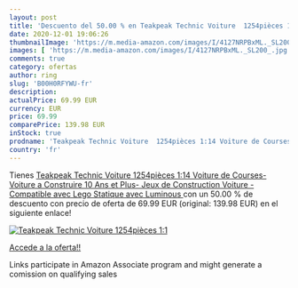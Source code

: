 ```yaml
---
layout: post
title: 'Descuento del 50.00 % en Teakpeak Technic Voiture  1254pièces 1:1'
date: 2020-12-01 19:06:26
thumbnailImage: 'https://m.media-amazon.com/images/I/4127NRPBxML._SL200_.jpg'
images: [ 'https://m.media-amazon.com/images/I/4127NRPBxML._SL200_.jpg' ]
comments: true
category: ofertas
author: ring
slug: 'B00H0RFYWU-fr'
description:
actualPrice: 69.99 EUR
currency: EUR
price: 69.99
comparePrice: 139.98 EUR
inStock: true
prodname: 'Teakpeak Technic Voiture  1254pièces 1:14 Voiture de Courses-Voiture a Construire 10 Ans et Plus- Jeux de Construction Voiture - Compatible avec Lego  Statique  avec Luminous '
country: 'fr'
---
```


Tienes [Teakpeak Technic Voiture  1254pièces 1:14 Voiture de Courses-Voiture a Construire 10 Ans et Plus- Jeux de Construction Voiture - Compatible avec Lego  Statique  avec Luminous ](https://www.amazon.fr/dp/B00H0RFYWU/?tag=tolees0d-21) con un 50.00 % de descuento con precio de oferta de 69.99 EUR (original: 139.98 EUR) en el siguiente enlace!

[![Teakpeak Technic Voiture  1254pièces 1:1](https://m.media-amazon.com/images/I/4127NRPBxML._SL200_.jpg)](https://www.amazon.fr/dp/B00H0RFYWU/?tag=tolees0d-21)

[Accede a la oferta!!](https://www.amazon.fr/dp/B00H0RFYWU/?tag=tolees0d-21)

Links participate in Amazon Associate program and might generate a comission on qualifying sales


